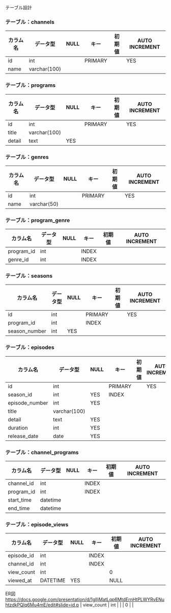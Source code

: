 テーブル設計
### **テーブル：channels**

| カラム名 | データ型 | NULL | キー | 初期値 | AUTO INCREMENT |
| --- | --- | --- | --- | --- | --- |
| id | int |  | PRIMARY |  | YES |
| name | varchar(100) |  |  |  |  |

### **テーブル：programs**

| カラム名 | データ型 | NULL | キー | 初期値 | AUTO INCREMENT |
| --- | --- | --- | --- | --- | --- |
| id | int |  | PRIMARY |  | YES |
| title | varchar(100) |  |  |  |  |
| detail | text | YES |  |  |  |

### **テーブル：genres**

| カラム名 | データ型 | NULL | キー | 初期値 | AUTO INCREMENT |
| --- | --- | --- | --- | --- | --- |
| id | int |  | PRIMARY |  | YES |
| name | varchar(50) |  |  |  |  |

### **テーブル：program_genre**

| カラム名 | データ型 | NULL | キー | 初期値 | AUTO INCREMENT |
| --- | --- | --- | --- | --- | --- |
| program_id | int |  | INDEX |  |  |
| genre_id | int |  | INDEX |  |  |

### **テーブル：seasons**

| カラム名 | データ型 | NULL | キー | 初期値 | AUTO INCREMENT |
| --- | --- | --- | --- | --- | --- |
| id | int |  | PRIMARY |  | YES |
| program_id | int |  | INDEX |  |  |
| season_number | int | YES |  |  |  |

### **テーブル：episodes**

| カラム名 | データ型 | NULL | キー | 初期値 | AUTO INCREMENT |
| --- | --- | --- | --- | --- | --- |
| id | int |  | PRIMARY |  | YES |
| season_id | int | YES | INDEX |  |  |
| episode_number | int | YES |  |  |  |
| title | varchar(100) |  |  |  |  |
| detail | text | YES |  |  |  |
| duration | int | YES |  |  |  |
| release_date | date | YES |  |  |  |

### **テーブル：channel_programs**

| カラム名 | データ型 | NULL | キー | 初期値 | AUTO INCREMENT |
| --- | --- | --- | --- | --- | --- |
| channel_id | int |  | INDEX |  |  |
| program_id | int |  | INDEX |  |  |
| start_time | datetime |  |  |  |  |
| end_time | datetime |  |  |  |  |

### **テーブル：episode_views**

| カラム名 | データ型 | NULL | キー | 初期値 | AUTO INCREMENT |
| --- | --- | --- | --- | --- | --- |
| episode_id | int |  | INDEX |  |  |
| channel_id | int |  | INDEX |  |  |
| view_count | int |  |  | 0 |  |
| viewed_at | DATETIME | YES |  | NULL |  |

ER図
https://docs.google.com/presentation/d/1gIljMatLqp6MtdErnHtPLWYRvENuhtzdkPQIq6Mu4mE/edit#slide=id.p
| view_count | int |  |  | 0 |  |
